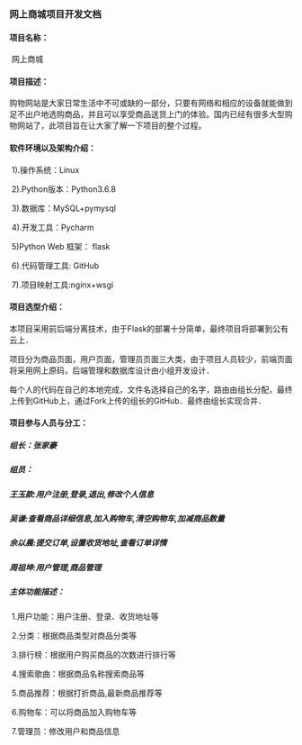 ### 网上商城项目开发文档

#### 项目名称：

​		网上商城

#### 项目描述：

​		购物网站是大家日常生活中不可或缺的一部分，只要有网络和相应的设备就能做到足不出户地选购商品，并且可以享受商品送货上门的体验。国内已经有很多大型购物网站了，此项目旨在让大家了解一下项目的整个过程。

#### 软件环境以及架构介绍：

​		1).操作系统：Linux

​		2).Python版本：Python3.6.8

​		3).数据库：MySQL+pymysql

​		4).开发工具：Pycharm 

​		5)Python Web 框架： flask 

​		6).代码管理工具: GitHub

​		7).项目映射工具:nginx+wsgi

#### 项目选型介绍：

​		本项目采用前后端分离技术，由于Flask的部署十分简单，最终项目将部署到公有云上．

​		项目分为商品页面，用户页面，管理员页面三大类，由于项目人员较少，前端页面将采用网上原码，后端管理和数据库设计由小组开发设计．

​		每个人的代码在自己的本地完成，文件名选择自己的名字，路由由组长分配，最终上传到GitHub上，通过Fork上传的组长的GitHub．最终由组长实现合并．

#### 项目参与人员与分工：

##### 组长：张家豪

##### 组员：

##### 王玉款:用户注册,登录,退出,修改个人信息

##### 		吴谦:查看商品详细信息,加入购物车,清空购物车,加减商品数量

##### 		余以晨:提交订单,设置收货地址,查看订单详情

##### 		周祖坤:用户管理,商品管理

##### 主体功能描述：

​	1.用户功能：用户注册、登录、收货地址等

​	2.分类：根据商品类型对商品分类等

​	3.排行榜：根据用户购买商品的次数进行排行等

​	4.搜索歌曲：根据商品名称搜索商品等

​	5.商品推荐：根据打折商品,最新商品推荐等

​	6.购物车：可以将商品加入购物车等

​	7.管理员：修改用户和商品信息 

